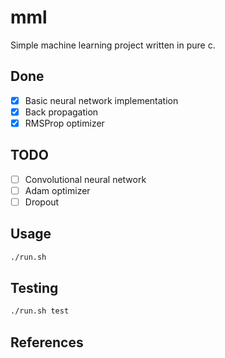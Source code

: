 # mml

Simple machine learning project written in pure c.

## Done

- [x] Basic neural network implementation
- [x] Back propagation
- [x] RMSProp optimizer

## TODO

- [ ] Convolutional neural network
- [ ] Adam optimizer
- [ ] Dropout

## Usage

```bash
./run.sh
```

## Testing

```bash
./run.sh test
```

## References
